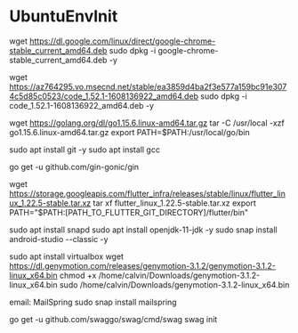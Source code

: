 # UbuntuEnvInit

wget https://dl.google.com/linux/direct/google-chrome-stable_current_amd64.deb
sudo dpkg -i google-chrome-stable_current_amd64.deb -y

wget https://az764295.vo.msecnd.net/stable/ea3859d4ba2f3e577a159bc91e3074c5d85c0523/code_1.52.1-1608136922_amd64.deb
sudo dpkg -i code_1.52.1-1608136922_amd64.deb -y

wget https://golang.org/dl/go1.15.6.linux-amd64.tar.gz
tar -C /usr/local -xzf go1.15.6.linux-amd64.tar.gz
export PATH=$PATH:/usr/local/go/bin

sudo apt install git -y
sudo apt install gcc

go get -u github.com/gin-gonic/gin




wget https://storage.googleapis.com/flutter_infra/releases/stable/linux/flutter_linux_1.22.5-stable.tar.xz
tar xf flutter_linux_1.22.5-stable.tar.xz
export PATH="$PATH:[PATH_TO_FLUTTER_GIT_DIRECTORY]/flutter/bin"

sudo apt install snapd
sudo apt install openjdk-11-jdk -y
sudo snap install android-studio --classic -y

sudo apt install virtualbox
wget https://dl.genymotion.com/releases/genymotion-3.1.2/genymotion-3.1.2-linux_x64.bin
chmod +x /home/calvin/Downloads/genymotion-3.1.2-linux_x64.bin
sudo /home/calvin/Downloads/genymotion-3.1.2-linux_x64.bin

email:
MailSpring
sudo snap install mailspring

go get -u github.com/swaggo/swag/cmd/swag
swag init
